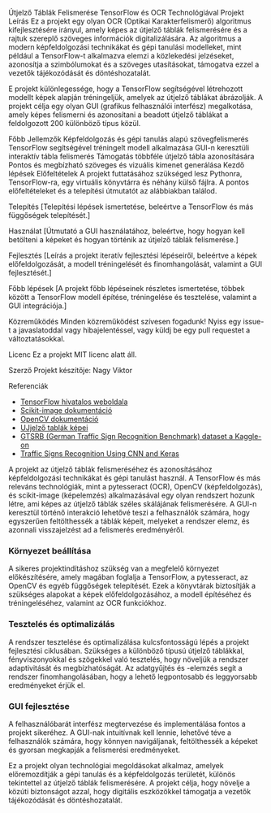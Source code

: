 Útjelző Táblák Felismerése TensorFlow és OCR Technológiával
Projekt Leírás
Ez a projekt egy olyan OCR (Optikai Karakterfelismerő) algoritmus kifejlesztésére irányul, amely képes az útjelző táblák felismerésére és a rajtuk szereplő szöveges információk digitalizálására. Az algoritmus a modern képfeldolgozási technikákat és gépi tanulási modelleket, mint például a TensorFlow-t alkalmazva elemzi a közlekedési jelzéseket, azonosítja a szimbólumokat és a szöveges utasításokat, támogatva ezzel a vezetők tájékozódását és döntéshozatalát.

E projekt különlegessége, hogy a TensorFlow segítségével létrehozott modellt képek alapján tréningeljük, amelyek az útjelző táblákat ábrázolják. A projekt célja egy olyan GUI (grafikus felhasználói interfész) megalkotása, amely képes felismerni és azonosítani a beadott útjelző táblákat a feldolgozott 200 különböző típus közül.

Főbb Jellemzők
Képfeldolgozás és gépi tanulás alapú szövegfelismerés
TensorFlow segítségével tréningelt modell alkalmazása
GUI-n keresztüli interaktív tábla felismerés
Támogatás többféle útjelző tábla azonosítására
Pontos és megbízható szöveges és vizuális kimenet generálása
Kezdő lépések
Előfeltételek
A projekt futtatásához szükséged lesz Pythonra, TensorFlow-ra, egy virtuális könyvtárra és néhány külső fájlra. A pontos előfeltételeket és a telepítési útmutatót az alábbiakban találod.

Telepítés
[Telepítési lépések ismertetése, beleértve a TensorFlow és más függőségek telepítését.]

Használat
[Útmutató a GUI használatához, beleértve, hogy hogyan kell betölteni a képeket és hogyan történik az útjelző táblák felismerése.]

Fejlesztés
[Leírás a projekt iteratív fejlesztési lépéseiről, beleértve a képek előfeldolgozását, a modell tréningelését és finomhangolását, valamint a GUI fejlesztését.]

Főbb lépések
[A projekt főbb lépéseinek részletes ismertetése, többek között a TensorFlow modell építése, tréningelése és tesztelése, valamint a GUI integrációja.]

Közreműködés
Minden közreműködést szívesen fogadunk! Nyiss egy issue-t a javaslatoddal vagy hibajelentéssel, vagy küldj be egy pull requestet a változtatásokkal.

Licenc
Ez a projekt MIT licenc alatt áll.

Szerző
Projekt készítője: Nagy Viktor


Referenciák

- [TensorFlow hivatalos weboldala](https://www.tensorflow.org/)
- [Scikit-image dokumentáció](https://scikit-image.org/docs/dev/index.html)
- [OpenCV dokumentáció](https://opencv.org/)
- [UJjelző tablák képei](https://www.szuperjogsi.hu/)
- [GTSRB (German Traffic Sign Recognition Benchmark) dataset a Kaggle-on](https://www.kaggle.com/datasets/meowmeowmeowmeowmeow/gtsrb-german-traffic-sign?resource=download)
- [Traffic Signs Recognition Using CNN and Keras](https://www.analyticsvidhya.com/blog/2021/12/traffic-signs-recognition-using-cnn-and-keras-in-python/)

A projekt az útjelző táblák felismeréséhez és azonosításához képfeldolgozási technikákat és gépi tanulást használ. A TensorFlow és más releváns technológiák, mint a pytesseract (OCR), OpenCV (képfeldolgozás), és scikit-image (képelemzés) alkalmazásával egy olyan rendszert hozunk létre, ami képes az útjelző táblák széles skálájának felismerésére. A GUI-n keresztül történő interakció lehetővé teszi a felhasználók számára, hogy egyszerűen feltölthessék a táblák képeit, melyeket a rendszer elemz, és azonnali visszajelzést ad a felismerés eredményéről.

### Környezet beállítása

A sikeres projektindításhoz szükség van a megfelelő környezet előkészítésére, amely magában foglalja a TensorFlow, a pytesseract, az OpenCV és egyéb függőségek telepítését. Ezek a könyvtárak biztosítják a szükséges alapokat a képek előfeldolgozásához, a modell építéséhez és tréningeléséhez, valamint az OCR funkciókhoz.

### Tesztelés és optimalizálás

A rendszer tesztelése és optimalizálása kulcsfontosságú lépés a projekt fejlesztési ciklusában. Szükséges a különböző típusú útjelző táblákkal, fényviszonyokkal és szögekkel való tesztelés, hogy növeljük a rendszer adaptivitását és megbízhatóságát. Az adatgyűjtés és -elemzés segít a rendszer finomhangolásában, hogy a lehető legpontosabb és leggyorsabb eredményeket érjük el.

### GUI fejlesztése

A felhasználóbarát interfész megtervezése és implementálása fontos a projekt sikeréhez. A GUI-nak intuitívnak kell lennie, lehetővé téve a felhasználók számára, hogy könnyen navigáljanak, feltölthessék a képeket és gyorsan megkapják a felismerési eredményeket.

Ez a projekt olyan technológiai megoldásokat alkalmaz, amelyek előremozdítják a gépi tanulás és a képfeldolgozás területét, különös tekintettel az útjelző táblák felismerésére. A projekt célja, hogy növelje a közúti biztonságot azzal, hogy digitális eszközökkel támogatja a vezetők tájékozódását és döntéshozatalát.